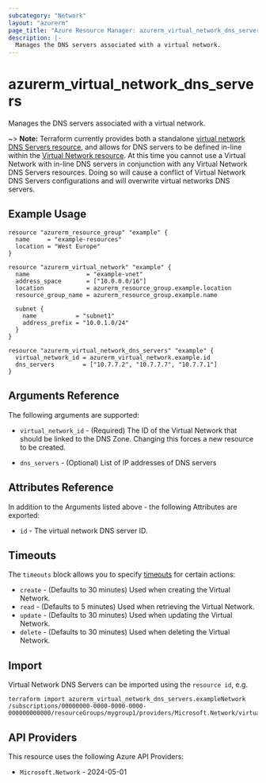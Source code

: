 ```yaml
---
subcategory: "Network"
layout: "azurerm"
page_title: "Azure Resource Manager: azurerm_virtual_network_dns_servers"
description: |-
  Manages the DNS servers associated with a virtual network.
---
```


# azurerm_virtual_network_dns_servers

Manages the DNS servers associated with a virtual network.

~> **Note:** Terraform currently provides both a standalone [virtual network DNS Servers resource](virtual_network_dns_servers.html), and allows for DNS servers to be defined in-line within the [Virtual Network resource](virtual_network.html).
At this time you cannot use a Virtual Network with in-line DNS servers in conjunction with any Virtual Network DNS Servers resources. Doing so will cause a conflict of Virtual Network DNS Servers configurations and will overwrite virtual networks DNS servers.

## Example Usage

```hcl
resource "azurerm_resource_group" "example" {
  name     = "example-resources"
  location = "West Europe"
}

resource "azurerm_virtual_network" "example" {
  name                = "example-vnet"
  address_space       = ["10.0.0.0/16"]
  location            = azurerm_resource_group.example.location
  resource_group_name = azurerm_resource_group.example.name

  subnet {
    name           = "subnet1"
    address_prefix = "10.0.1.0/24"
  }
}

resource "azurerm_virtual_network_dns_servers" "example" {
  virtual_network_id = azurerm_virtual_network.example.id
  dns_servers        = ["10.7.7.2", "10.7.7.7", "10.7.7.1"]
}
```

## Arguments Reference

The following arguments are supported:

* `virtual_network_id` - (Required) The ID of the Virtual Network that should be linked to the DNS Zone. Changing this forces a new resource to be created.

* `dns_servers` - (Optional) List of IP addresses of DNS servers

## Attributes Reference

In addition to the Arguments listed above - the following Attributes are exported:

* `id` - The virtual network DNS server ID.

## Timeouts

The `timeouts` block allows you to specify [timeouts](https://developer.hashicorp.com/terraform/language/resources/configure#define-operation-timeouts) for certain actions:

* `create` - (Defaults to 30 minutes) Used when creating the Virtual Network.
* `read` - (Defaults to 5 minutes) Used when retrieving the Virtual Network.
* `update` - (Defaults to 30 minutes) Used when updating the Virtual Network.
* `delete` - (Defaults to 30 minutes) Used when deleting the Virtual Network.

## Import

Virtual Network DNS Servers can be imported using the `resource id`, e.g.

```shell
terraform import azurerm_virtual_network_dns_servers.exampleNetwork /subscriptions/00000000-0000-0000-0000-000000000000/resourceGroups/mygroup1/providers/Microsoft.Network/virtualNetworks/myvnet1/dnsServers/default
```

## API Providers
<!-- This section is generated, changes will be overwritten -->
This resource uses the following Azure API Providers:

* `Microsoft.Network` - 2024-05-01
